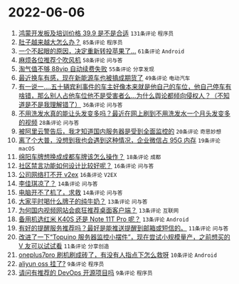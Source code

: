 # 2022-06-06

1. [鸿蒙开发板及培训价格 39.9 是不是合适](https://www.v2ex.com/t/857490) `131条评论` `程序员`
1. [肚子越来越大怎么办？](https://www.v2ex.com/t/857475) `85条评论` `程序员`
1. [一个不起眼的原因，决定重新转投苹果了...](https://www.v2ex.com/t/857540) `61条评论` `Android`
1. [麻烦各位推荐个吹风机](https://www.v2ex.com/t/857472) `58条评论` `问与答`
1. [淘气值不够 88vip 自动续费失败](https://www.v2ex.com/t/857487) `55条评论` `分享发现`
1. [最近换车有感，现在新能源车也被搞成期货了](https://www.v2ex.com/t/857503) `49条评论` `电动汽车`
1. [有一说一....五十辆宾利事件的车主好像本来就是他自己的车位，他自己停车有啥错，那么别人占他车位他不是受害者么...为什么舆论都倾向侵权人？（不知道是不是我理解错了）](https://www.v2ex.com/t/857535) `36条评论` `问与答`
1. [不用洗发水真的能让头发变多吗？最近在网上刷到不用洗发水一个月头发变多的视频](https://www.v2ex.com/t/857511) `28条评论` `问与答`
1. [被阿里云警告后，我才知道国内服务器是受到全面监控的](https://www.v2ex.com/t/857495) `20条评论` `奇思妙想`
1. [离了个大普，没想到我也会遇到这种情况，企业微信占 95G 内存](https://www.v2ex.com/t/857551) `19条评论` `macOS`
1. [绵阳车牌想换成成都车牌该怎么操作？](https://www.v2ex.com/t/857484) `18条评论` `成都`
1. [社区禁言功能如何设计比较好呢？](https://www.v2ex.com/t/857492) `16条评论` `问与答`
1. [公司网络打不开 v2ex](https://www.v2ex.com/t/857478) `16条评论` `V2EX`
1. [李佳琪凉了？](https://www.v2ex.com/t/857538) `14条评论` `问与答`
1. [电脑开不了机了，求救](https://www.v2ex.com/t/857534) `14条评论` `问与答`
1. [大家平时喝什么牌子的纯牛奶？](https://www.v2ex.com/t/857569) `13条评论` `问与答`
1. [为何国内视频网站会疯狂推荐桌面客户端？](https://www.v2ex.com/t/857532) `13条评论` `互联网`
1. [备用机选红米 K40S 还是 Note 11T Pro 呢？](https://www.v2ex.com/t/857520) `13条评论` `Android`
1. [有好的提醒服务推荐吗？最好是能推送提醒到邮箱或短信的。](https://www.v2ex.com/t/857489) `11条评论` `问与答`
1. [改进了一下“Topuino 服务器监控小摆件”，现在尝试小规模量产，之前想买的 V 友可以试试看](https://www.v2ex.com/t/857485) `11条评论` `分享创造`
1. [oneplus7pro 刷机刷成砖了，有没有人指点下怎么救呀](https://www.v2ex.com/t/857553) `10条评论` `Android`
1. [aliyun oss 挂了?](https://www.v2ex.com/t/857554) `9条评论` `程序员`
1. [请问有推荐的 DevOps 开源项目吗](https://www.v2ex.com/t/857524) `9条评论` `程序员`
